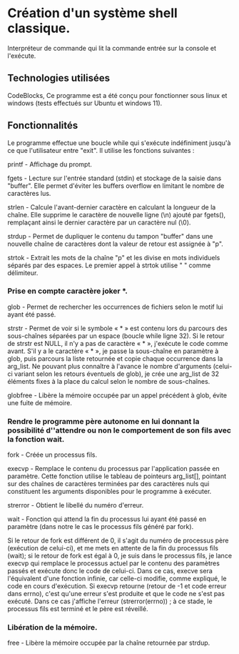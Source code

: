 # Création d'un système shell classique.
Interpréteur de commande qui lit la commande entrée sur la console et l'exécute.

## Technologies utilisées
CodeBlocks, 
Ce programme est a été conçu pour fonctionner sous linux et windows (tests effectués sur Ubuntu et windows 11).

## Fonctionnalités

Le programme effectue une boucle while qui s'exécute indéfiniment jusqu'à ce que l'utilisateur entre "exit". Il utilise les fonctions suivantes :

printf   - Affichage du prompt.

fgets    - Lecture sur l'entrée standard (stdin) et stockage de la saisie dans "buffer". Elle permet d'éviter les buffers overflow en limitant le nombre de caractères lus.

strlen   - Calcule l'avant-dernier caractère en calculant la longueur de la chaîne. Elle supprime le caractère de nouvelle ligne (\n) ajouté par fgets(), remplaçant ainsi le dernier caractère par un caractère nul (\0).

strdup   - Permet de dupliquer le contenu du tampon "buffer" dans une nouvelle chaîne de caractères dont la valeur de retour est assignée à "p".

strtok   - Extrait les mots de la chaîne "p" et les divise en mots individuels séparés par des espaces. Le premier appel à strtok utilise " " comme délimiteur.


### Prise en compte caractère joker *.

glob     - Permet de rechercher les occurrences de fichiers selon le motif lui ayant été passé.

strstr   - Permet de voir si le symbole « * » est contenu lors du parcours des sous-chaînes séparées par un espace (boucle while ligne 32).
Si le retour de strstr est NULL, il n'y a pas de caractère « * », j'exécute le code comme avant.
S'il y a le caractère « * », je passe la sous-chaîne en paramètre à glob, puis parcours la liste retournée et copie chaque occurrence dans la arg_list.
Ne pouvant plus connaître à l'avance le nombre d'arguments (celui-ci variant selon les retours éventuels de glob), je crée une arg_list de 32 éléments fixes à la place du calcul selon le nombre de sous-chaînes.

globfree - Libère la mémoire occupée par un appel précédent à glob, évite une fuite de mémoire.


### Rendre le programme père autonome en lui donnant la possibilité d''attendre ou non le comportement de son fils avec la fonction wait.

fork     - Créée un processus fils.

execvp   - Remplace le contenu du processus par l'application passée en paramètre. Cette fonction utilise le tableau de pointeurs arg_list[], pointant sur des chaînes de caractères terminées par des caractères nuls qui constituent les arguments disponibles pour le programme à exécuter.

strerror - Obtient le libellé du numéro d'erreur.

wait     - Fonction qui attend la fin du processus lui ayant été passé en paramètre (dans notre le cas le processus fils généré par fork).

Si le retour de fork est différent de 0, il s'agit du numéro de processus père (exécution de celui-ci), et me mets en attente de la fin du processus fils (wait);
si le retour de fork est égal à 0, je suis dans le processus fils, je lance execvp qui remplace le processus actuel par le contenu des paramètres passés et exécute donc le code de celui-ci.
Dans ce cas, execve sera l'équivalent d'une fonction infinie, car celle-ci modifie, comme expliqué, le code en cours d'exécution. Si execvp retourne (retour de -1 et code erreur dans errno), c'est qu'une erreur s'est produite et que le code ne s'est pas exécuté. Dans ce cas j'affiche l'erreur (strerror(errno)) ;
à ce stade, le processus fils est terminé et le père est réveillé.

### Libération de la mémoire.

free  - Libère la mémoire occupée par la chaîne retournée par strdup.
